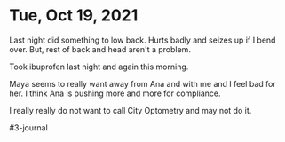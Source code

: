 # Tue, Oct 19, 2021
Last night did something to low back. Hurts badly and seizes up if I bend over. But, rest of back and head aren't a problem. 

Took ibuprofen last night and again this morning. 

Maya seems to really want away from Ana and with me and I feel bad for her. I think Ana is pushing more and more for compliance. 

I really really do not want to call City Optometry and may not do it.



#3-journal